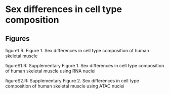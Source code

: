 # Sex differences in cell type composition

## Figures
figure1.R: Figure 1. Sex differences in cell type composition of human skeletal muscle

figureS1.R: Supplementary Figure 1. Sex differences in cell type composition of human skeletal muscle using RNA nuclei

figureS2.R: Supplementary Figure 2. Sex differences in cell type composition of
human skeletal muscle using ATAC nuclei

